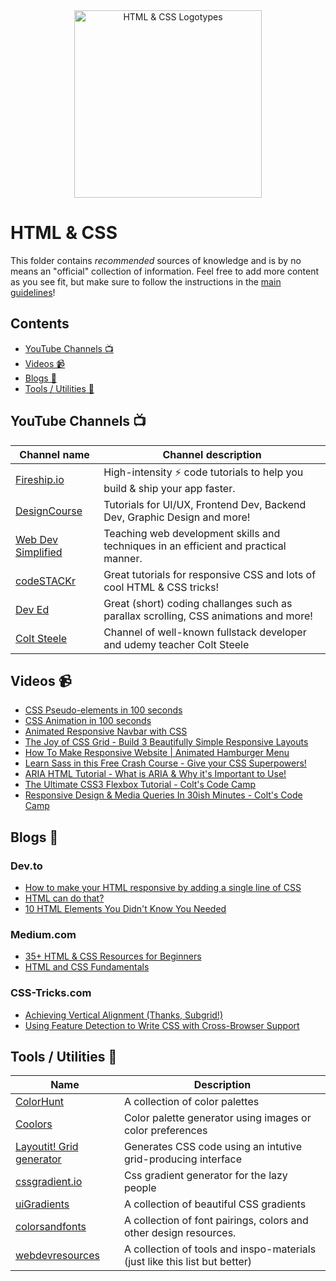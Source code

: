 
<div align="center">
<img width="300" src="https://miro.medium.com/max/792/1*lJ32Bl-lHWmNMUSiSq17gQ.png" alt="HTML & CSS Logotypes">
</div>

# HTML & CSS

This folder contains *recommended* sources of knowledge and is by no means an "official" collection of information. Feel free to add more content as you see fit, but make sure to follow the instructions in the [main guidelines](https://github.com/bjornwann/fullstack-2020-resources/blob/master/README.md)!

## Contents
- [YouTube Channels 📺](#channels)
- [Videos 📹](#videos)
- [Blogs 📝](#blogs)
- [Tools / Utilities 🔨](#tools)

## YouTube Channels 📺
|Channel name  | Channel description |
|--|--|
| [Fireship.io](https://www.youtube.com/c/AngularFirebase) | High-intensity ⚡ code tutorials to help you build & ship your app faster. 
|[DesignCourse](https://www.youtube.com/c/DesignCourse)|Tutorials for UI/UX, Frontend Dev, Backend Dev, Graphic Design and more!
| [Web Dev Simplified](https://www.youtube.com/c/WebDevSimplified)| Teaching web development skills and techniques in an efficient and practical manner.
| [codeSTACKr](https://www.youtube.com/c/codeSTACKr)| Great tutorials for responsive CSS and lots of cool HTML & CSS tricks!
| [Dev Ed](https://www.youtube.com/c/DevEd) | Great (short) coding challanges such as parallax scrolling, CSS animations and more!
|[Colt Steele](https://www.youtube.com/c/ColtSteeleCode)|Channel of well-known fullstack developer and udemy teacher Colt Steele

## Videos 📹
- [CSS Pseudo-elements in 100 seconds](https://www.youtube.com/watch?v=e1KpKBHJOrA)
- [CSS Animation in 100 seconds](https://www.youtube.com/watch?v=HZHHBwzmJLk)
- [Animated Responsive Navbar with CSS](https://www.youtube.com/watch?v=biOMz4puGt8)
- [The Joy of CSS Grid - Build 3 Beautifully Simple Responsive Layouts](https://www.youtube.com/watch?v=705XCEruZFs)
- [How To Make Responsive Website | Animated Hamburger Menu](https://www.youtube.com/watch?v=nME3fE3c9Qw)
- [Learn Sass in this Free Crash Course - Give your CSS Superpowers!](https://www.youtube.com/watch?v=roywYSEPSvc&t=436s)
- [ARIA HTML Tutorial - What is ARIA & Why it's Important to Use!](https://www.youtube.com/watch?v=0hqhAIjE_8I)
- [The Ultimate CSS3 Flexbox Tutorial - Colt's Code Camp](https://www.youtube.com/watch?v=qZv-rNx0jEA)
- [Responsive Design & Media Queries In 30ish Minutes - Colt's Code Camp](https://www.youtube.com/watch?v=na-X_SM8vg0)

## Blogs 📝

### Dev.to
- [How to make your HTML responsive by adding a single line of CSS](https://dev.to/scrimba/how-to-make-your-html-responsive-by-adding-a-single-line-of-css-29h)
- [HTML can do that?](https://dev.to/ananyaneogi/html-can-do-that-c0n)
- [10 HTML Elements You Didn't Know You Needed](https://dev.to/emmabostian/10-html-element-you-didnt-know-you-needed-3jo4)
### Medium.com
- [35+ HTML & CSS Resources for Beginners](https://medium.com/level-up-web/30-html-css-resources-for-beginners-4e4d0af4b44b)
- [HTML and CSS Fundamentals](https://medium.com/@iampika/html-and-css-fundamentals-6b8f7d90911b)

### CSS-Tricks.com
- [Achieving Vertical Alignment (Thanks, Subgrid!)](https://css-tricks.com/achieving-vertical-alignment-thanks-subgrid/)
- [Using Feature Detection to Write CSS with Cross-Browser Support](https://css-tricks.com/using-feature-detection-to-write-css-with-cross-browser-support/)


## Tools / Utilities 🔨
|Name  | Description |
|--|--|
|[ColorHunt](https://colorhunt.co/)  | A collection of color palettes |
|[Coolors](https://coolors.co/)  | Color palette generator using images or color preferences |
|[Layoutit! Grid generator](https://grid.layoutit.com/)  | Generates CSS code using an intutive grid-producing interface |
| [cssgradient.io](https://cssgradient.io/) | Css gradient generator for the lazy people|
| [uiGradients](https://uigradients.com/)|A collection of beautiful CSS gradients|
| [colorsandfonts](https://colorsandfonts.com)|A collection of font pairings, colors and other design resources. 
| [webdevresources](https://webdevresources.info/)|A collection of tools and inspo-materials (just like this list but better)